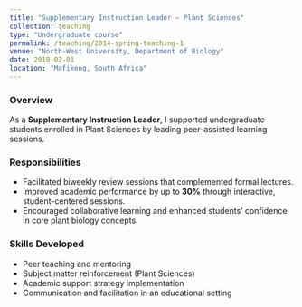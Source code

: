 ```yaml
---
title: "Supplementary Instruction Leader – Plant Sciences"
collection: teaching
type: "Undergraduate course"
permalink: /teaching/2014-spring-teaching-1
venue: "North-West University, Department of Biology"
date: 2018-02-01
location: "Mafikeng, South Africa"
---
```


### Overview

As a **Supplementary Instruction Leader**, I supported undergraduate students enrolled in Plant Sciences by leading peer-assisted learning sessions.

### Responsibilities

- Facilitated biweekly review sessions that complemented formal lectures.
- Improved academic performance by up to **30%** through interactive, student-centered sessions.
- Encouraged collaborative learning and enhanced students’ confidence in core plant biology concepts.

### Skills Developed

- Peer teaching and mentoring  
- Subject matter reinforcement (Plant Sciences)  
- Academic support strategy implementation  
- Communication and facilitation in an educational setting
